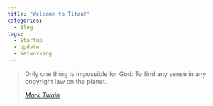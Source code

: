 ```yaml
---
title: "Welcome to Titan!"
categories:
  - Blog
tags:
  - Startup
  - Update
  -	Networking
---
```


> Only one thing is impossible for God: To find any sense in any copyright law on the planet.
  
> <cite><a href="http://www.brainyquote.com/quotes/quotes/m/marktwain163473.html">Mark Twain</a></cite>
